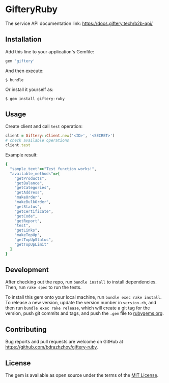 # GifteryRuby
The service API documentation link: https://docs.giftery.tech/b2b-api/

## Installation

Add this line to your application's Gemfile:

```ruby
gem 'giftery'
```

And then execute:

    $ bundle

Or install it yourself as:

    $ gem install giftery-ruby

## Usage

Create client and call `test` operation:
```ruby
client = Giftery::Client.new('<ID>', '<SECRET>')
# check available operations
client.test
```
Example result:
```ruby
{
  "sample_text"=>"Test function works!",
  "available_methods"=>[
    "getProducts",
    "getBalance",
    "getCategories",
    "getAddress",
    "makeOrder",
    "makeBulkOrder",
    "getStatus",
    "getCertificate",
    "getCode",
    "getReport",
    "test",
    "getLinks",
    "makeTopUp",
    "getTopUpStatus",
    "getTopUpLimit"
  ]
}
```

## Development

After checking out the repo, run `bundle install` to install dependencies.
Then, run `rake spec` to run the tests.

To install this gem onto your local machine, run `bundle exec rake install`.
To release a new version, update the version number in `version.rb`,
and then run `bundle exec rake release`, which will create a git tag for the version,
push git commits and tags, and push the `.gem` file to [rubygems.org](https://rubygems.org).

## Contributing

Bug reports and pull requests are welcome on GitHub at https://github.com/bdrazhzhov/giftery-ruby.

## License

The gem is available as open source under the terms of the [MIT License](https://opensource.org/licenses/MIT).
